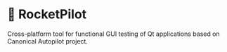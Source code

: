 # 🚀 RocketPilot

Cross-platform tool for functional GUI testing of Qt applications based on Canonical Autopilot project.
